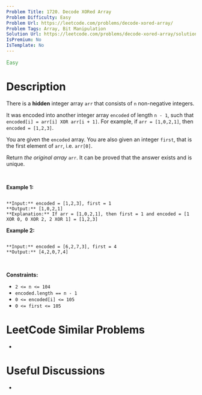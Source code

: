 ```yaml
---
Problem Title: 1720. Decode XORed Array
Problem Difficulty: Easy
Problem Url: https://leetcode.com/problems/decode-xored-array/
Problem Tags: Array, Bit Manipulation
Solution Url: https://leetcode.com/problems/decode-xored-array/solution/
IsPremium: No
IsTemplate: No
---
```


<span style="color: rgb(67, 160, 71);">Easy</span>

# Description

There is a **hidden** integer array `arr` that consists of `n` non-negative integers.


It was encoded into another integer array `encoded` of length `n - 1`, such that `encoded[i] = arr[i] XOR arr[i + 1]`. For example, if `arr = [1,0,2,1]`, then `encoded = [1,2,3]`.


You are given the `encoded` array. You are also given an integer `first`, that is the first element of `arr`, i.e. `arr[0]`.


Return *the original array* `arr`. It can be proved that the answer exists and is unique.


 


**Example 1:**



```

**Input:** encoded = [1,2,3], first = 1
**Output:** [1,0,2,1]
**Explanation:** If arr = [1,0,2,1], then first = 1 and encoded = [1 XOR 0, 0 XOR 2, 2 XOR 1] = [1,2,3]

```

**Example 2:**



```

**Input:** encoded = [6,2,7,3], first = 4
**Output:** [4,2,0,7,4]

```

 


**Constraints:**


* `2 <= n <= 104`
* `encoded.length == n - 1`
* `0 <= encoded[i] <= 105`
* `0 <= first <= 105`




# LeetCode Similar Problems

- []()

# Useful Discussions

- []()
